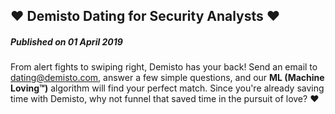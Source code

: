 ## :heart: **Demisto Dating for Security Analysts** :heart:
##### Published on 01 April 2019
From alert fights to swiping right, Demisto has your back! Send an email to [dating@demisto.com](mailto:dating@demisto.com), answer a few simple questions, and our **ML (Machine Loving™)** algorithm will find your perfect match. Since you're already saving time with Demisto, why not funnel that saved time in the pursuit of love? :heart: